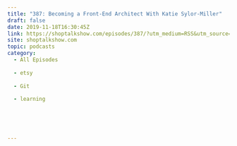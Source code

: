 ```yaml
---
title: "387: Becoming a Front-End Architect With Katie Sylor-Miller"
draft: false
date: 2019-11-18T16:30:45Z
link: https://shoptalkshow.com/episodes/387/?utm_medium=RSS&utm_source=hune
site: shoptalkshow.com
topic: podcasts
category:
  - All Episodes
  
  - etsy
  
  - Git
  
  - learning
  
  
 
  

---
```

